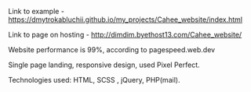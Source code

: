 Link to example - https://dmytrokabluchii.github.io/my_projects/Cahee_website/index.html

Link to page on hosting - http://dimdim.byethost13.com/Cahee_website/

Website performance is 99%, according to pagespeed.web.dev

Single page landing, responsive design, used Pixel Perfect.

Technologies used: HTML, SCSS , jQuery, PHP(mail).
